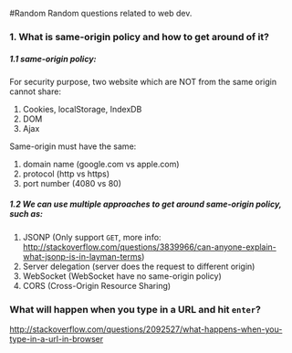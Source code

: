 #Random
Random questions related to web dev.

### 1. What is same-origin policy and how to get around of it?
##### 1.1 same-origin policy:
For security purpose, two website which are NOT from the same origin cannot share:

1. Cookies, localStorage, IndexDB
2. DOM
2. Ajax

Same-origin must have the same:

1. domain name (google.com vs apple.com)
2. protocol (http vs https)
3. port number (4080 vs 80)

##### 1.2 We can use multiple approaches to get around same-origin policy, such as:
1. JSONP (Only support `GET`, more info: http://stackoverflow.com/questions/3839966/can-anyone-explain-what-jsonp-is-in-layman-terms)
2. Server delegation (server does the request to different origin)
3. WebSocket (WebSocket have no same-origin policy)
4. CORS (Cross-Origin Resource Sharing)

### What will happen when you type in a URL and hit `enter`?
http://stackoverflow.com/questions/2092527/what-happens-when-you-type-in-a-url-in-browser


